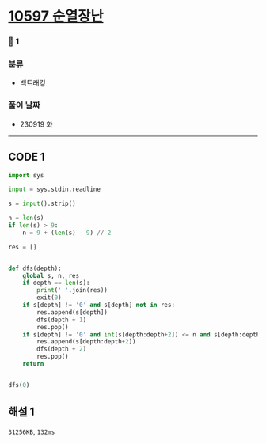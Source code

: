 # [10597 순열장난](https://www.acmicpc.net/problem/10597)

### 🥈 1

### 분류

- 백트래킹

### 풀이 날짜

- 230919 화

---

## CODE 1

```python
import sys

input = sys.stdin.readline

s = input().strip()

n = len(s)
if len(s) > 9:
    n = 9 + (len(s) - 9) // 2

res = []


def dfs(depth):
    global s, n, res
    if depth == len(s):
        print(' '.join(res))
        exit(0)
    if s[depth] != '0' and s[depth] not in res:
        res.append(s[depth])
        dfs(depth + 1)
        res.pop()
    if s[depth] != '0' and int(s[depth:depth+2]) <= n and s[depth:depth+2] not in res:
        res.append(s[depth:depth+2])
        dfs(depth + 2)
        res.pop()
    return


dfs(0)
```

## 해설 1

`31256KB`, `132ms`
